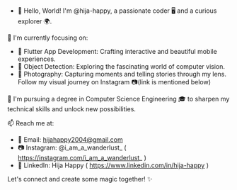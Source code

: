 - 👋 Hello, World!
I'm @hija-happy, a passionate coder 🖥️ and a curious explorer 🌍.

🔭 I'm currently focusing on:
- 🚀 Flutter App Development: Crafting interactive and beautiful mobile experiences.
- 🤖 Object Detection: Exploring the fascinating world of computer vision.
- 📸 Photography: Capturing moments and telling stories through my lens. Follow my visual journey on Instagram 📷(link is mentioned below)

🌱 I'm pursuing a degree in Computer Science Engineering 🎓 to sharpen my technical skills and unlock new possibilities.

📫 Reach me at:
- 📧 Email: hijahappy2004@gmail.com
- 📷 Instagram: @i_am_a_wanderlust_ ( https://instagram.com/i_am_a_wanderlust_ )
- 💼 LinkedIn: Hija Happy ( https://www.linkedin.com/in/hija-happy )

Let's connect and create some magic together! ✨




<!---
happy-coder-hijx/happy-coder-hijx is a ✨ special ✨ repository because its `README.md` (this file) appears on your GitHub profile.
You can click the Preview link to take a look at your changes.
--->
